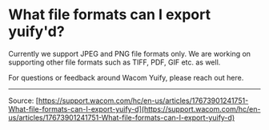 # What file formats can I export yuify'd?

Currently we support JPEG and PNG file formats only. We are working on supporting other file formats such as TIFF, PDF, GIF etc. as well.


For questions or feedback around Wacom Yuify, please reach out here.

---
Source: [https://support.wacom.com/hc/en-us/articles/17673901241751-What-file-formats-can-I-export-yuify-d](https://support.wacom.com/hc/en-us/articles/17673901241751-What-file-formats-can-I-export-yuify-d)
